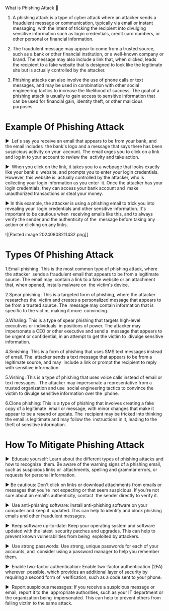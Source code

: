 What is Phishing Attack  

1) A phishing attack is a type of cyber attack where an attacker sends a fraudulent message or communication, typically via email or instant messaging, with the intent of tricking the recipient into divulging sensitive information such as login credentials, credit card numbers, or other personal or financial information.

2) The fraudulent message may appear to come from a trusted source, such as a bank or other financial institution, or a well-known company or brand. The message may also include a link that, when clicked, leads the recipient to a fake website that is designed to look like the legitimate site but is actually controlled by the attacker. 

3) Phishing attacks can also involve the use of phone calls or text messages, and may be used in combination with other social engineering tactics to increase the likelihood of success. The goal of a phishing attack is usually to gain access to sensitive information that can be used for financial gain, identity theft, or other malicious purposes.


# Example Of Phishing Attack

▶  Let's say you receive an email that appears to be from your bank, and the email includes  the bank's logo and a message that says there has been suspicious activity on your  account. The email urges you to click on a link and log in to your account to review the  activity and take action.

▶  When you click on the link, it takes you to a webpage that looks exactly like your bank's  website, and prompts you to enter your login credentials. However, this website is  actually controlled by the attacker, who is collecting your login information as you enter  it. Once the attacker has your login credentials, they can access your bank account and  make unauthorized transactions or steal your money.

▶ In this example, the attacker is using a phishing email to trick you into revealing your  login credentials and other sensitive information. It's important to be cautious when  receiving emails like this, and to always verify the sender and the authenticity of the  message before taking any action or clicking on any links.

![[Pasted image 20240808211432.png]]


# Types Of Phishing Attack

1.Email phishing: This is the most common type of phishing attack, where the attacker  sends a fraudulent email that appears to be from a legitimate source. The email may  contain a link to a fake website or an attachment that, when opened, installs malware on  the victim's device.

2.Spear phishing: This is a targeted form of phishing, where the attacker researches the  victim and creates a personalized message that appears to be from a trusted source. The  message may contain information that is specific to the victim, making it more  convincing.

3.Whaling: This is a type of spear phishing that targets high-level executives or individuals  in positions of power. The attacker may impersonate a CEO or other executive and send a  message that appears to be urgent or confidential, in an attempt to get the victim to  divulge sensitive information.

4.Smishing: This is a form of phishing that uses SMS text messages instead of email. The  attacker sends a text message that appears to be from a legitimate source, and may  include a link or prompt the recipient to reply with sensitive information.

5.Vishing: This is a type of phishing that uses voice calls instead of email or text messages.  The attacker may impersonate a representative from a trusted organization and use  social engineering tactics to convince the victim to divulge sensitive information over the  phone.

6.Clone phishing: This is a type of phishing that involves creating a fake copy of a legitimate  email or message, with minor changes that make it appear to be a resend or update. The  recipient may be tricked into thinking the email is legitimate and may follow the  instructions in it, leading to the theft of sensitive information.

# How To Mitigate Phishing Attack
▶  Educate yourself: Learn about the different types of phishing attacks and how to recognize  them. Be aware of the warning signs of a phishing email, such as suspicious links or  attachments, spelling and grammar errors, or requests for personal information.

▶ Be cautious: Don't click on links or download attachments from emails or messages that you're  not expecting or that seem suspicious. If you're not sure about an email's authenticity, contact  the sender directly to verify it.

▶  Use anti-phishing software: Install anti-phishing software on your computer and keep it  updated. This can help to identify and block phishing emails and other fraudulent messages.

▶  Keep software up-to-date: Keep your operating system and software updated with the latest  security patches and upgrades. This can help to prevent known vulnerabilities from being  exploited by attackers.

▶  Use strong passwords: Use strong, unique passwords for each of your accounts, and  consider using a password manager to help you remember them.

▶  Enable two-factor authentication: Enable two-factor authentication (2FA) wherever  possible, which provides an additional layer of security by requiring a second form of  verification, such as a code sent to your phone.

▶  Report suspicious messages: If you receive a suspicious message or email, report it to the  appropriate authorities, such as your IT department or the organization being  impersonated. This can help to prevent others from falling victim to the same attack.